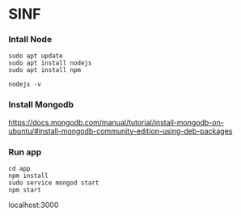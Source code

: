 # SINF

### Intall Node
```
sudo apt update
sudo apt install nodejs
sudo apt install npm

nodejs -v 

```
### Install Mongodb
https://docs.mongodb.com/manual/tutorial/install-mongodb-on-ubuntu/#install-mongodb-community-edition-using-deb-packages

### Run app
```
cd app
npm install
sudo service mongod start
npm start

```

localhost:3000
